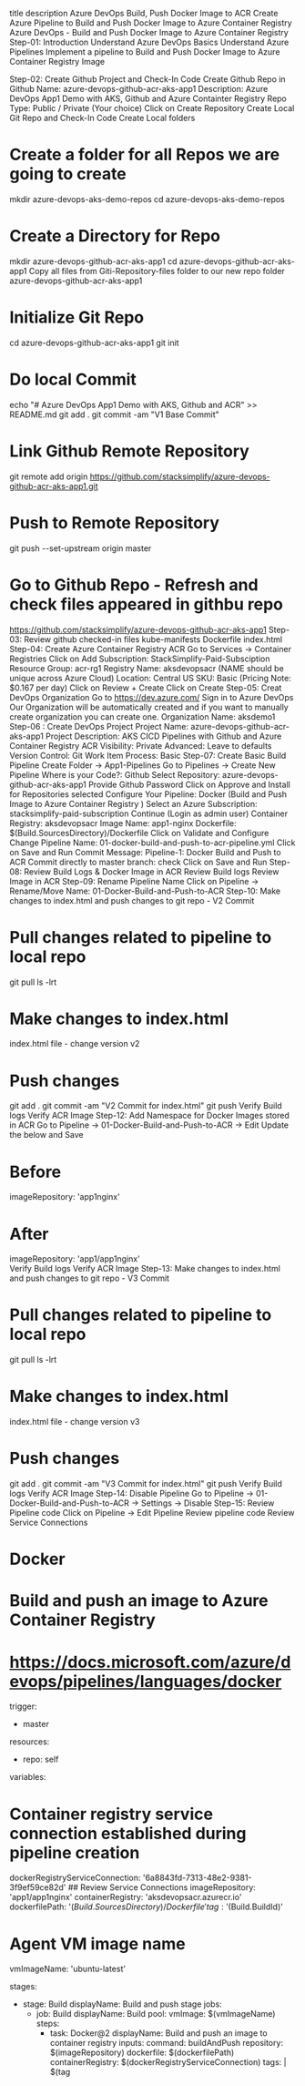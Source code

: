 title	description
Azure DevOps Build, Push Docker Image to ACR
Create Azure Pipeline to Build and Push Docker Image to Azure Container Registry
Azure DevOps - Build and Push Docker Image to Azure Container Registry
Step-01: Introduction
Understand Azure DevOps Basics
Understand Azure Pipelines
Implement a pipeline to Build and Push Docker Image to Azure Container Registry
Image

Step-02: Create Github Project and Check-In Code
Create Github Repo in Github
Name: azure-devops-github-acr-aks-app1
Description: Azure DevOps App1 Demo with AKS, Github and Azure Containter Registry
Repo Type: Public / Private (Your choice)
Click on Create Repository
Create Local Git Repo and Check-In Code
Create Local folders
# Create a folder for all Repos we are going to create 
mkdir azure-devops-aks-demo-repos
cd azure-devops-aks-demo-repos

# Create a Directory for Repo
mkdir azure-devops-github-acr-aks-app1
cd azure-devops-github-acr-aks-app1
Copy all files from Giti-Repository-files folder to our new repo folder azure-devops-github-acr-aks-app1
# Initialize Git Repo
cd azure-devops-github-acr-aks-app1
git init

# Do local Commit
echo "# Azure DevOps App1 Demo with AKS, Github and ACR" >> README.md
git add .
git commit -am "V1 Base Commit"

# Link Github Remote Repository
git remote add origin https://github.com/stacksimplify/azure-devops-github-acr-aks-app1.git

# Push to Remote Repository
git push --set-upstream origin master

# Go to Github Repo - Refresh and check files appeared in githbu repo
https://github.com/stacksimplify/azure-devops-github-acr-aks-app1
Step-03: Review github checked-in files
kube-manifests
Dockerfile
index.html
Step-04: Create Azure Container Registry ACR
Go to Services -> Container Registries
Click on Add
Subscription: StackSimplify-Paid-Subsciption
Resource Group: acr-rg1
Registry Name: aksdevopsacr (NAME should be unique across Azure Cloud)
Location: Central US
SKU: Basic (Pricing Note: $0.167 per day)
Click on Review + Create
Click on Create
Step-05: Creat DevOps Organization
Go to
https://dev.azure.com/
Sign in to Azure DevOps
Our Organization will be automatically created and if you want to manually create organization you can create one.
Organization Name: aksdemo1
Step-06 : Create DevOps Project
Project Name: azure-devops-github-acr-aks-app1
Project Description: AKS CICD Pipelines with Github and Azure Container Registry ACR
Visibility: Private
Advanced: Leave to defaults
Version Control: Git
Work Item Process: Basic
Step-07: Create Basic Build Pipeline
Create Folder -> App1-Pipelines
Go to Pipelines -> Create New Pipeline
Where is your Code?: Github
Select Repository: azure-devops-github-acr-aks-app1
Provide Github Password
Click on Approve and Install for Repositories selected
Configure Your Pipeline: Docker (Build and Push Image to Azure Container Registry )
Select an Azure Subscription: stacksimplify-paid-subscription
Continue (Login as admin user)
Container Registry: aksdevopsacr
Image Name: app1-nginx
Dockerfile: $(Build.SourcesDirectory)/Dockerfile
Click on Validate and Configure
Change Pipeline Name: 01-docker-build-and-push-to-acr-pipeline.yml
Click on Save and Run
Commit Message: Pipeline-1: Docker Build and Push to ACR
Commit directly to master branch: check
Click on Save and Run
Step-08: Review Build Logs & Docker Image in ACR
Review Build logs
Review Image in ACR
Step-09: Rename Pipeline Name
Click on Pipeline -> Rename/Move
Name: 01-Docker-Build-and-Push-to-ACR
Step-10: Make changes to index.html and push changes to git repo - V2 Commit
# Pull changes related to pipeline to local repo
git pull
ls -lrt

# Make changes to index.html
index.html file - change version v2

# Push changes
git add .
git commit -am "V2 Commit for index.html"
git push
Verify Build logs
Verify ACR Image
Step-12: Add Namespace for Docker Images stored in ACR
Go to Pipeline -> 01-Docker-Build-and-Push-to-ACR -> Edit
Update the below and Save
# Before
  imageRepository: 'app1nginx'

# After
  imageRepository: 'app1/app1nginx'  
Verify Build logs
Verify ACR Image
Step-13: Make changes to index.html and push changes to git repo - V3 Commit
# Pull changes related to pipeline to local repo
git pull
ls -lrt

# Make changes to index.html
index.html file - change version v3

# Push changes
git add .
git commit -am "V3 Commit for index.html"
git push
Verify Build logs
Verify ACR Image
Step-14: Disable Pipeline
Go to Pipeline -> 01-Docker-Build-and-Push-to-ACR -> Settings -> Disable
Step-15: Review Pipeline code
Click on Pipeline -> Edit Pipeline
Review pipeline code
Review Service Connections
# Docker
# Build and push an image to Azure Container Registry
# https://docs.microsoft.com/azure/devops/pipelines/languages/docker

trigger:
- master

resources:
- repo: self

variables:
  # Container registry service connection established during pipeline creation
  dockerRegistryServiceConnection: '6a8843fd-7313-48e2-9381-3f9ef59ce82d' ## Review Service Connections
  imageRepository: 'app1/app1nginx'
  containerRegistry: 'aksdevopsacr.azurecr.io'
  dockerfilePath: '$(Build.SourcesDirectory)/Dockerfile'
  tag: '$(Build.BuildId)'
  
  # Agent VM image name
  vmImageName: 'ubuntu-latest'

stages:
- stage: Build
  displayName: Build and push stage
  jobs:  
  - job: Build
    displayName: Build
    pool:
      vmImage: $(vmImageName)
    steps:
    - task: Docker@2
      displayName: Build and push an image to container registry
      inputs:
        command: buildAndPush
        repository: $(imageRepository)
        dockerfile: $(dockerfilePath)
        containerRegistry: $(dockerRegistryServiceConnection)
        tags: |
          $(tag
